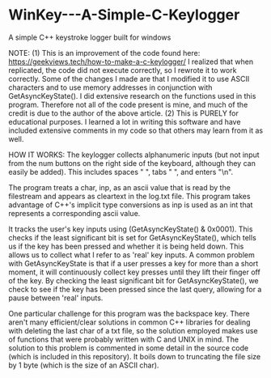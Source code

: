 # WinKey---A-Simple-C-Keylogger
A simple C++ keystroke logger built for windows

NOTE: 
(1) This is an improvement of the code found here: https://geekviews.tech/how-to-make-a-c-keylogger/
I realized that when replicated, the code did not execute correctly, so I rewrote it to work correctly. Some of the changes I made are that I modified it to use ASCII characters and to use memory addresses in conjunction with GetAsyncKeyState(). I did extensive research on the functions used in this program. Therefore not all of the code present is mine, and much of the credit is due to the author of the above article.
(2) This is PURELY for educational purposes. I learned a lot in writing this software and have included extensive comments in my code so that others may learn from it as well.

HOW IT WORKS:
The keylogger collects alphanumeric inputs (but not input from the num buttons on the right side of the keyboard, although they can easily be added). This includes spaces " ", tabs "  ", and enters "\n". 

The program treats a char, inp, as an ascii value that is read by the filestream and appears as cleartext in the log.txt file. This program takes advantage of C++'s implicit type conversions as inp is used as an int that represents a corresponding ascii value.

It tracks the user's key inputs using (GetAsyncKeyState() & 0x0001). This checks if the least significant bit is set for GetAsyncKeyState(), which tells us if the key has been pressed and whether it is being held down. This allows us to collect what I refer to as 'real' key inputs. A common problem with GetAsyncKeyState is that if a user presses a key for more than a short moment, it will continuously collect key presses until they lift their finger off of the key. By checking the least significant bit for GetAsyncKeyState(), we check to see if the key has been pressed since the last query, allowing for a pause between 'real' inputs.

One particular challenge for this program was the backspace key. There aren't many efficient/clear solutions in common C++ libraries for dealing with deleting the last char of a txt file, so the solution employed makes use of functions that were probably written with C and UNIX in mind. The solution to this problem is commented in some detail in the source code (which is included in this repository). It boils down to truncating the file size by 1 byte (which is the size of an ASCII char).
